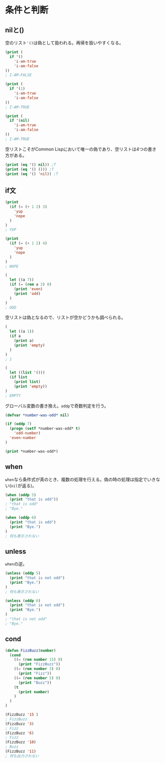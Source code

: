 # 条件と判断

## nilと()

空のリスト`'()`は偽として扱われる。再帰を扱いやすくなる。

```lisp
(print (
  if '()
    'i-am-true
    'i-am-false
))
; I-AM-FALSE

(print (
  if '(1)
    'i-am-true
    'i-am-false
))
; I-AM-TRUE

(print (
  if '(nil)
    'i-am-true
    'i-am-false
))
; I-AM-TRUE
```

空リストこそがCommon Lispにおいて唯一の偽であり、空リストは4つの書き方がある。

```lisp
(print (eq '() nil)) ;T
(print (eq '() ())) ;T
(print (eq '() 'nil)) ;T
```


## if文

```lisp
(print 
  (if (= (+ 1 2) 3)
    'yup
    'nope
  )
)
; YUP

(print
  (if (= (+ 1 2) 4)
    'yup
    'nope
  )
)
; NOPE
```

```lisp
(
  let ((a 7)) 
  (if (= (rem a 2) 0)
    (print 'even)
    (print 'odd)
  )
)
; ODD
```

空リストは偽となるので、リストが空かどうかも調べられる。

```lisp
(
  let ((a 1))
  (if a
    (print a)
    (print 'empty)
  )
)
; 1

(
  let ((list '()))
  (if list
    (print list)
    (print 'empty))
)
; EMPTY
```


グローバル変数の書き換え。`oddp`で奇数判定を行う。

```lisp
(defvar *number-was-odd* nil)

(if (oddp 7)
  (progn (setf *number-was-odd* t)
    'odd-number)
  'even-number
)

(print *number-was-odd*)
```

## when

`when`なら条件式が真のとき、複数の処理を行える。偽の時の処理は指定でいきない(`nil`が返る)。

```lisp
(when (oddp 5)
  (print "that is odd"))
; "that is odd"
; "Bye."

(when (oddp 6)
  (print "that is odd")
  (print "Bye.")
)
; 何も表示されない
```

## unless

`when`の逆。

```lisp
(unless (oddp 5)
  (print "that is not odd")
  (print "Bye.")
)
; 何も表示されない

(unless (oddp 6)
  (print "that is not odd")
  (print "Bye.")
)
; "that is not odd"
; "Bye."
```

## cond

```lisp
(defun FizzBuzz(number)
  (cond
    ((= (rem number 15) 0)
      (print "FizzBuzz"))
    ((= (rem number 3) 0)
      (print "Fizz"))
    ((= (rem number 5) 0)
      (print "Buzz"))
    (t 
      (print number)
    )
  )
)

(FizzBuzz '15 )
; FizzBuzz
(FizzBuzz '3)
; Fizz
(FizzBuzz '6)
; Fizz
(FizzBuzz '10)
; Buzz
(FizzBuzz '11)
; 何も出力されない
```
